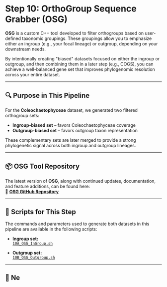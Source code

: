 # Step 10: OrthoGroup Sequence Grabber (OSG)

**OSG** is a custom C++ tool developed to filter orthogroups based on user-defined taxonomic groupings. These groupings allow you to emphasize either an ingroup (e.g., your focal lineage) or outgroup, depending on your downstream needs.

By intentionally creating "biased" datasets focused on either the ingroup or outgroup, and then combining them in a later step (e.g., COGS), you can achieve a well-balanced gene set that improves phylogenomic resolution across your entire dataset.

---

## 🔍 Purpose in This Pipeline

For the **Coleochaetophyceae** dataset, we generated two filtered orthogroup sets:

- **Ingroup-biased set** – favors Coleochaetophyceae coverage
- **Outgroup-biased set** – favors outgroup taxon representation

These complementary sets are later merged to provide a strong phylogenetic signal across both ingroup and outgroup lineages.

---

## 📦 OSG Tool Repository

The latest version of **OSG**, along with continued updates, documentation, and feature additions, can be found here:  
🔗 **[OSG GitHub Repository](https://github.com/mjbieren/OrthoGroup_Sequence_Grabber)**

---

## 📜 Scripts for This Step

The commands and parameters used to generate both datasets in this pipeline are available in the following scripts:

- **Ingroup set:**  
  [`10A_OSG_InGroup.sh`](https://github.com/mjbieren/Coleochaetophyceae_Phylogenomics/blob/main/Scripts/10_OSG/10A_OSG_InGroup.sh)

- **Outgroup set:**  
  [`10B_OSG_Outgroup.sh`](https://github.com/mjbieren/Coleochaetophyceae_Phylogenomics/blob/main/Scripts/10_OSG/10B_OSG_Outgroup.sh)

---

## 🧩 Ne
